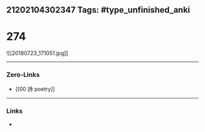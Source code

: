 21202104302347
Tags: #type_unfinished_anki 
---
# 274

![[20180723_171051.jpg]]

---
### Zero-Links
- [[00 詩 poetry]]
---
### Links
-
